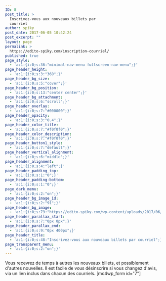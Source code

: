```yaml
---
ID: 8
post_title: >
  Inscrivez-vous aux nouveaux billets par
  courriel
author: spiky
post_date: 2017-06-05 10:42:24
post_excerpt: ""
layout: page
permalink: >
  https://edito-spiky.com/inscription-courriel/
published: true
page_style:
  - 'a:1:{i:0;s:36:"minimal-nav-menu fullscreen-nav-menu";}'
page_header_height:
  - 'a:1:{i:0;s:3:"360";}'
page_header_bg_size:
  - 'a:1:{i:0;s:5:"cover";}'
page_header_bg_position:
  - 'a:1:{i:0;s:13:"center center";}'
page_header_bg_attachment:
  - 'a:1:{i:0;s:6:"scroll";}'
page_header_overlay:
  - 'a:1:{i:0;s:7:"#000000";}'
page_header_opacity:
  - 'a:1:{i:0;s:3:"0.4";}'
page_header_color_title:
  - 'a:1:{i:0;s:7:"#f0f0f0";}'
page_header_color_description:
  - 'a:1:{i:0;s:7:"#f0f0f0";}'
page_header_button1_style:
  - 'a:1:{i:0;s:7:"default";}'
page_header_vertical_alignment:
  - 'a:1:{i:0;s:6:"middle";}'
page_header_alignment:
  - 'a:1:{i:0;s:4:"left";}'
page_header_padding_top:
  - 'a:1:{i:0;s:1:"0";}'
page_header_padding-bottom:
  - 'a:1:{i:0;s:1:"0";}'
page_dark_menu:
  - 'a:1:{i:0;s:2:"on";}'
page_header_bg_image_id:
  - 'a:1:{i:0;s:2:"91";}'
page_header_bg_image:
  - 'a:1:{i:0;s:79:"https://edito-spiky.com/wp-content/uploads/2017/06/old-letters-2238537_1920.jpg";}'
page_header_parallax_start:
  - 'a:1:{i:0;s:7:"0px 0px";}'
page_header_parallax_end:
  - 'a:1:{i:0;s:9:"0px 400px";}'
page_header_title:
  - 'a:1:{i:0;s:48:"Inscrivez-vous aux nouveaux billets par courriel";}'
page_transparent_menu:
  - 'a:1:{i:0;s:2:"on";}'
---
```

Vous recevrez de temps à autres les nouveaux billets, et possiblement d'autres nouvelles.  Il est facile de vous désinscrire si vous changez d'avis, via un lien inclus dans chacun des courriels.
[mc4wp_form id="7"]